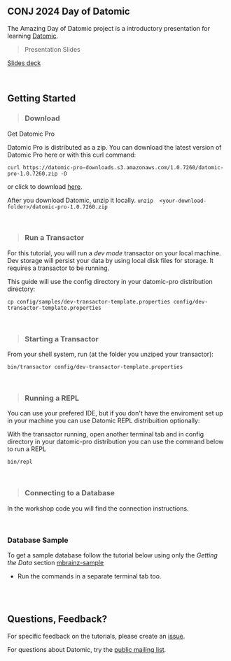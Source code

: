 ## CONJ 2024 Day of Datomic

The Amazing Day of Datomic project is a introductory presentation
for learning [Datomic](http://datomic.com).

> Presentation Slides

[Slides deck](https://docs.google.com/presentation/d/141ph-hOZVqlCaxPIkVY82Ye0icDHPo45s9wgwU_DkbA/edit?usp=sharing)

<br>

## Getting Started

> ### Download 
Get Datomic Pro

Datomic Pro is distributed as a zip. You can download the latest version of Datomic Pro here or with this curl command:

```curl https://datomic-pro-downloads.s3.amazonaws.com/1.0.7260/datomic-pro-1.0.7260.zip -O```

or click to download [here](https://datomic-pro-downloads.s3.amazonaws.com/1.0.7260/datomic-pro-1.0.7260.zip).

  
After you download Datomic, unzip it locally. 
```unzip  <your-download-folder>/datomic-pro-1.0.7260.zip```

<br>

> ### Run a Transactor
For this tutorial, you will run a *dev mode* transactor on your local machine. 
Dev storage will persist your data by using local disk files for storage. 
It requires a transactor to be running.

This guide will use the config directory in your datomic-pro distribution directory:

```cp config/samples/dev-transactor-template.properties config/dev-transactor-template.properties```


<br>

> ### Starting a Transactor
From your shell system, run (at the folder you unziped your transactor):

```bin/transactor config/dev-transactor-template.properties```



<br>

> ### Running a REPL

You can use your prefered IDE, but if you don't have the enviroment set up in your machine you can use Datomic REPL distribuition optionally:

With the transactor running, open another terminal tab and in config directory in your datomic-pro distribution you can use the command below to run a REPL

```bin/repl```

<br>

> ### Connecting to a Database
In the workshop code you will find the connection instructions.

<br>

### Database Sample
To get a sample database follow the tutorial below using only the *Getting the Data* section
[mbrainz-sample](https://github.com/Datomic/mbrainz-sample)
* Run the commands in a separate terminal tab too.


<br>
<br>


## Questions, Feedback?

For specific feedback on the tutorials, please create an
[issue](https://github.com/Datomic/day-of-datomic/issues).

For questions about Datomic, try the [public mailing
list](http://groups.google.com/group/datomic).
